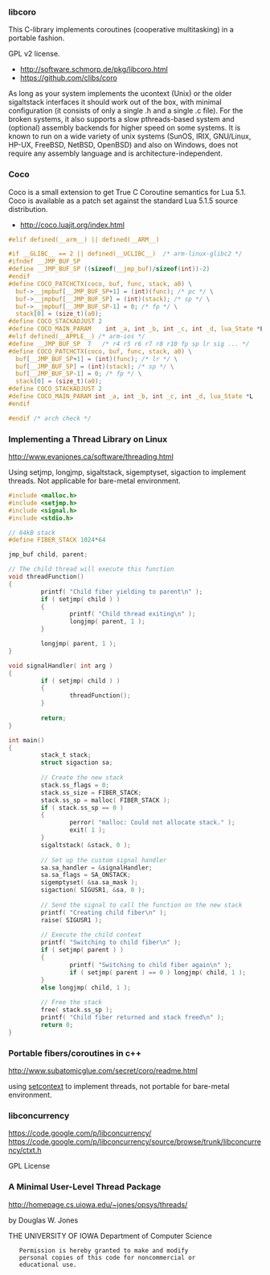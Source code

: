 ### libcoro

This C-library implements coroutines (cooperative multitasking) in a portable fashion.

GPL v2 license.

- http://software.schmorp.de/pkg/libcoro.html
- https://github.com/clibs/coro

As long as your system implements the ucontext (Unix) or the older sigaltstack interfaces it should work out of the box, with minimal configuration (it consists of only a single .h and a single .c file). For the broken systems, it also supports a slow pthreads-based system and (optional) assembly backends for higher speed on some systems. It is known to run on a wide variety of unix systems (SunOS, IRIX, GNU/Linux, HP-UX, FreeBSD, NetBSD, OpenBSD) and also on Windows, does not require any assembly language and is architecture-independent.


### Coco

Coco is a small extension to get True C Coroutine semantics for Lua 5.1. Coco is available as a patch set against the standard Lua 5.1.5 source distribution.

- http://coco.luajit.org/index.html

```c
#elif defined(__arm__) || defined(__ARM__)

#if __GLIBC__ == 2 || defined(__UCLIBC__)  /* arm-linux-glibc2 */
#ifndef __JMP_BUF_SP
#define __JMP_BUF_SP ((sizeof(__jmp_buf)/sizeof(int))-2)
#endif
#define COCO_PATCHCTX(coco, buf, func, stack, a0) \
  buf->__jmpbuf[__JMP_BUF_SP+1] = (int)(func); /* pc */ \
  buf->__jmpbuf[__JMP_BUF_SP] = (int)(stack); /* sp */ \
  buf->__jmpbuf[__JMP_BUF_SP-1] = 0; /* fp */ \
  stack[0] = (size_t)(a0);
#define COCO_STACKADJUST 2
#define COCO_MAIN_PARAM    int _a, int _b, int _c, int _d, lua_State *L
#elif defined(__APPLE__) /* arm-ios */
#define __JMP_BUF_SP  7   /* r4 r5 r6 r7 r8 r10 fp sp lr sig ... */
#define COCO_PATCHCTX(coco, buf, func, stack, a0) \
  buf[__JMP_BUF_SP+1] = (int)(func); /* lr */ \
  buf[__JMP_BUF_SP] = (int)(stack); /* sp */ \
  buf[__JMP_BUF_SP-1] = 0; /* fp */ \
  stack[0] = (size_t)(a0);
#define COCO_STACKADJUST 2
#define COCO_MAIN_PARAM int _a, int _b, int _c, int _d, lua_State *L
#endif

#endif /* arch check */
```



### Implementing a Thread Library on Linux

http://www.evanjones.ca/software/threading.html

Using setjmp, longjmp, sigaltstack, sigemptyset, sigaction to implement threads. Not applicable for bare-metal environment.

```c
#include <malloc.h>
#include <setjmp.h>
#include <signal.h>
#include <stdio.h>

// 64kB stack
#define FIBER_STACK 1024*64

jmp_buf child, parent;

// The child thread will execute this function
void threadFunction()
{
         printf( "Child fiber yielding to parent\n" );
         if ( setjmp( child ) )
         {
                 printf( "Child thread exiting\n" );
                 longjmp( parent, 1 );
         }

         longjmp( parent, 1 );
}

void signalHandler( int arg )
{
         if ( setjmp( child ) )
         {
                 threadFunction();
         }
        
         return;
}

int main()
{
         stack_t stack;
         struct sigaction sa;
        
         // Create the new stack
         stack.ss_flags = 0;
         stack.ss_size = FIBER_STACK;
         stack.ss_sp = malloc( FIBER_STACK );
         if ( stack.ss_sp == 0 )
         {
                 perror( "malloc: Could not allocate stack." );
                 exit( 1 );
         }
         sigaltstack( &stack, 0 );
        
         // Set up the custom signal handler
         sa.sa_handler = &signalHandler;
         sa.sa_flags = SA_ONSTACK;
         sigemptyset( &sa.sa_mask );
         sigaction( SIGUSR1, &sa, 0 );
        
         // Send the signal to call the function on the new stack
         printf( "Creating child fiber\n" );
         raise( SIGUSR1 );
        
         // Execute the child context
         printf( "Switching to child fiber\n" );
         if ( setjmp( parent ) )
         {
                 printf( "Switching to child fiber again\n" );
                 if ( setjmp( parent ) == 0 ) longjmp( child, 1 );
         }
         else longjmp( child, 1 );
        
         // Free the stack
         free( stack.ss_sp );
         printf( "Child fiber returned and stack freed\n" );
         return 0;
}
```

### Portable fibers/coroutines in c++

http://www.subatomicglue.com/secret/coro/readme.html

using [setcontext](https://en.wikipedia.org/wiki/Setcontext) to implement threads, not portable for bare-metal environment.


### libconcurrency

https://code.google.com/p/libconcurrency/
https://code.google.com/p/libconcurrency/source/browse/trunk/libconcurrency/ctxt.h

GPL License




### A Minimal User-Level Thread Package

http://homepage.cs.uiowa.edu/~jones/opsys/threads/

by Douglas W. Jones 

THE UNIVERSITY OF IOWA Department of Computer Science

```text
   Permission is hereby granted to make and modify
   personal copies of this code for noncommercial or
   educational use.
```